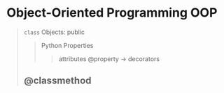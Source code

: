# Object-Oriented Programming OOP

> `class` Objects: public
>
>
>
>> Python Properties
>>> attributes @property -> decorators
>
> ## @classmethod
>